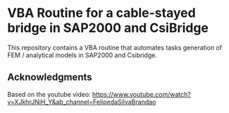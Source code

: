 # VBA Routine for a cable-stayed bridge in SAP2000 and CsiBridge

This repository contains a VBA routine that automates tasks generation of FEM / analytical models in SAP2000 and Csibridge. 


## Acknowledgments

Based on the youtube video: https://www.youtube.com/watch?v=XJkhrJNiH_Y&ab_channel=FelipedaSilvaBrandao
